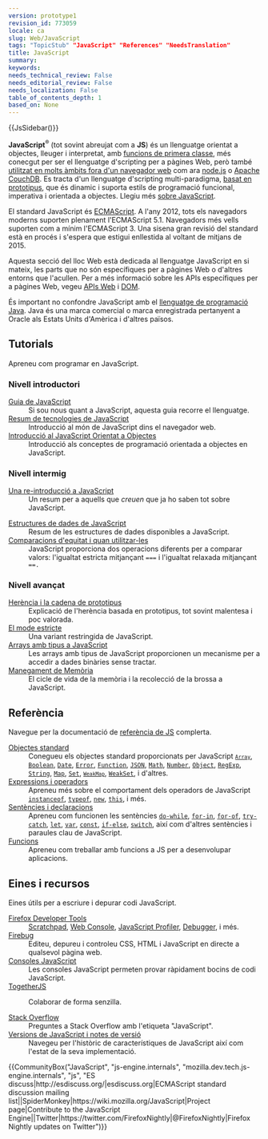 ```yaml
---
version: prototype1
revision_id: 773059
locale: ca
slug: Web/JavaScript
tags: "TopicStub" "JavaScript" "References" "NeedsTranslation"
title: JavaScript
summary: 
keywords: 
needs_technical_review: False
needs_editorial_review: False
needs_localization: False
table_of_contents_depth: 1
based_on: None
---
```

<div>{{JsSidebar()}}</div>

<div class="summary">
<p><strong>JavaScript</strong><sup>®</sup> (tot sovint abreujat com a <strong>JS</strong>) és un llenguatge orientat a objectes, lleuger i interpretat, amb <a href="https://en.wikipedia.org/wiki/First-class_functions" title="https://en.wikipedia.org/wiki/First-class_functions">funcions de primera classe</a>, més conecgut per ser el llenguatge d'scripting per a pàgines Web, però també <a class="external" href="http://en.wikipedia.org/wiki/JavaScript#Uses_outside_web_pages">utilitzat en molts àmbits fora d'un navegador web</a> com ara <a class="external" href="http://nodejs.org/">node.js</a> o <a href="http://couchdb.apache.org">Apache CouchDB</a>. Es tracta d'un llenguatge d'scripting multi-paradigma, <a class="mw-redirect" href="https://en.wikipedia.org/wiki/Prototype-based" title="Prototype-based">basat en prototipus</a>, que és dinamic i suporta estils de programació funcional, imperativa i orientada a objectes. Llegiu més <a href="/ca/docs/Web/JavaScript/About_JavaScript">sobre JavaScript</a>.</p>
</div>

<p>El standard JavaScript és <a href="/ca/docs/JavaScript/Language_Resources">ECMAScript</a>. A l'any 2012, tots els navegadors moderns suporten plenament l'ECMAScript 5.1. Navegadors més vells suporten com a mínim l'ECMAScript 3. Una sisena gran revisió del standard està en procés i s'espera que estigui enllestida al voltant de mitjans de 2015.</p>

<p>Aquesta secció del lloc Web està dedicada al llenguatge JavaScript en si mateix, les parts que no són específiques per a pàgines Web o d'altres entorns que l'acullen. Per a més informació sobre les APIs específiques per a pàgines Web, vegeu <a href="/ca/docs/Web/API">APIs Web</a> i <a href="/ca/docs/Glossary/DOM">DOM</a>.</p>

<p>És important no confondre JavaScript amb el <a href="http://en.wikipedia.org/wiki/Java_(programming_language)">llenguatge de programació Java</a>. Java és una marca comercial o marca enregistrada pertanyent a Oracle als Estats Units d'Amèrica i d'altres països.</p>

<div class="column-container">
<div class="column-half">
<h2 id="Creating" name="Creating">Tutorials</h2>

<p>Apreneu com programar en JavaScript.</p>

<h3 id="Nivell_introductori">Nivell introductori</h3>

<dl>
 <dt><a href="https://developer.mozilla.org/ca/docs/Web/JavaScript/Guide">Guia de JavaScript</a></dt>
 <dd>Si sou nous quant a JavaScript, aquesta guia recorre el llenguatge.</dd>
 <dt><a href="/ca/docs/Web/JavaScript/JavaScript_technologies_overview">Resum de tecnologies de JavaScript</a></dt>
 <dd>Introducció al món de JavaScript dins el navegador web.</dd>
 <dt><a href="https://developer.mozilla.org/ca/docs/Web/JavaScript/Introduction_to_Object-Oriented_JavaScript">Introducció al JavaScript Orientat a Objectes</a></dt>
 <dd>Introducció als conceptes de programació orientada a objectes en JavaScript.</dd>
</dl>

<h3 id="Nivell_intermig">Nivell intermig</h3>

<dl>
 <dt><a href="https://developer.mozilla.org/ca/docs/Web/JavaScript/A_re-introduction_to_JavaScript">Una re-introducció a JavaScript</a></dt>
 <dd>Un resum per a aquells que <em>creuen</em> que ja ho saben tot sobre JavaScript.</dd>
</dl>

<dl>
 <dt><a href="https://developer.mozilla.org/ca/docs/Web/JavaScript/Data_structures">Estructures de dades de JavaScript</a></dt>
 <dd>Resum de les estructures de dades disponibles a JavaScript.</dd>
 <dt><a href="https://developer.mozilla.org/ca/docs/Web/JavaScript/Equality_comparisons_and_when_to_use_them">Comparacions d'equitat i quan utilitzar-les</a></dt>
 <dd>JavaScript proporciona dos operacions diferents per a comparar valors: l'igualtat estricta mitjançant <code>===</code> i l'igualtat relaxada mitjançant <code>==.</code></dd>
</dl>

<h3 id="Nivell_avan.C3.A7at">Nivell avançat</h3>

<dl>
 <dt><a href="https://developer.mozilla.org/ca/docs/Web/JavaScript/Guide/Inheritance_and_the_prototype_chain">Herència i la cadena de prototipus</a></dt>
 <dd>Explicació de l'herència basada en prototipus, tot sovint malentesa i poc valorada.</dd>
 <dt><a href="/ca/docs/Web/JavaScript/Reference/Strict_mode">El mode estricte</a></dt>
 <dd>Una variant restringida de JavaScript.</dd>
 <dt><a href="https://developer.mozilla.org/ca/docs/Web/JavaScript/Typed_arrays">Arrays amb tipus a JavaScript</a></dt>
 <dd>Les arrays amb tipus de JavaScript proporcionen un mecanisme per a accedir a dades binàries sense tractar.</dd>
 <dt><a href="https://developer.mozilla.org/ca/docs/Web/JavaScript/Memory_Management">Manegament de Memòria</a></dt>
 <dd>El cicle de vida de la memòria i la recolecció de la brossa a JavaScript.</dd>
</dl>
</div>

<div class="column-half">
<h2 id="Refer.C3.A8ncia">Referència</h2>

<p>Navegue per la documentació de <a href="/ca/docs/Web/JavaScript/Reference">referència de JS</a> complerta.</p>

<dl>
 <dt><a href="/ca/docs/Web/JavaScript/Reference/Global_Objects">Objectes standard</a></dt>
 <dd>Conegueu els objectes standard proporcionats per JavaScript <code><a href="https://developer.mozilla.org/ca/docs/Web/JavaScript/Reference/Global_Objects/Array" title="The JavaScript Array global object is a constructor for arrays, which are high-level, list-like objects."><code>Array</code></a></code>, <a href="https://developer.mozilla.org/ca/docs/Web/JavaScript/Reference/Global_Objects/Boolean" title="The Boolean object is an object wrapper for a boolean value."><code>Boolean</code></a>, <a href="https://developer.mozilla.org/ca/docs/Web/JavaScript/Reference/Global_Objects/Date" title="Creates a JavaScript Date instance that represents a single moment in time. Date objects are based on a time value that is the number of milliseconds since 1 January, 1970 UTC."><code>Date</code></a>, <a href="https://developer.mozilla.org/ca/docs/Web/JavaScript/Reference/Global_Objects/Error" title="The Error constructor creates an error object. Instances of Error objects are thrown when runtime errors occur. The Error object can also be used as a base objects for user-defined exceptions. See below for standard built-in error types."><code>Error</code></a>, <a href="https://developer.mozilla.org/ca/docs/Web/JavaScript/Reference/Global_Objects/Function" title="The Function constructor creates a new Function object. In JavaScript every function is actually a Function object."><code>Function</code></a>, <a href="https://developer.mozilla.org/ca/docs/Web/JavaScript/Reference/Global_Objects/JSON" title="The JSON object contains methods for parsing JavaScript Object Notation (JSON) and converting values to JSON. It can't be called or constructed, and aside from its two method properties it has no interesting functionality of its own."><code>JSON</code></a>, <a href="https://developer.mozilla.org/ca/docs/Web/JavaScript/Reference/Global_Objects/Math" title="Math is a built-in object that has properties and methods for mathematical constants and functions. Not a function object."><code>Math</code></a>, <a href="https://developer.mozilla.org/ca/docs/Web/JavaScript/Reference/Global_Objects/Number" title="The Number JavaScript object is a wrapper object allowing you to work with numerical values. A Number object is created using the Number() constructor."><code>Number</code></a>, <a href="/ca/docs/Web/JavaScript/Reference/Global_Objects/Object"><code>Object</code></a>, <a href="https://developer.mozilla.org/ca/docs/Web/JavaScript/Reference/Global_Objects/RegExp" title="The RegExp constructor creates a regular expression object for matching text with a pattern."><code>RegExp</code></a>, <a href="https://developer.mozilla.org/ca/docs/Web/JavaScript/Reference/Global_Objects/String" title="The String global object is a constructor for strings, or a sequence of characters."><code>String</code></a>, <a href="https://developer.mozilla.org/ca/docs/Web/JavaScript/Reference/Global_Objects/Map" title="The Map object is a simple key/value map. Any value (both objects and primitive values) may be used as either a key or a value."><code>Map</code></a>, <code><a href="/ca/docs/Web/JavaScript/Reference/Global_Objects/Set">Set</a></code>, <code><a href="https://developer.mozilla.org/ca/docs/Web/JavaScript/Reference/Global_Objects/WeakMap" title="The WeakMap object is a collection of key/value pairs in which the keys are objects and the values can be arbitrary values."><code>WeakMap</code></a></code>, <a href="https://developer.mozilla.org/ca/docs/Web/JavaScript/Reference/Global_Objects/WeakSet" title="The WeakSet object lets you store weakly held objects in a collection."><code>WeakSet</code></a>, i d'altres.</dd>
 <dt><a href="/ca/docs/Web/JavaScript/Reference/Operators">Expressions i operadors</a></dt>
 <dd>Apreneu més sobre el comportament dels operadors de JavaScript <code><a href="https://developer.mozilla.org/ca/docs/Web/JavaScript/Reference/Operators/instanceof">instanceof</a></code>, <code><a href="https://developer.mozilla.org/ca/docs/Web/JavaScript/Reference/Operators/typeof">typeof</a></code>, <code><a href="https://developer.mozilla.org/ca/docs/Web/JavaScript/Reference/Operators/new">new</a></code>, <code><a href="https://developer.mozilla.org/ca/docs/Web/JavaScript/Reference/Operators/this">this</a></code>, i més.</dd>
 <dt><a href="/ca/docs/Web/JavaScript/Reference/Statements">Sentències i declaracions</a></dt>
 <dd>Apreneu com funcionen les sentències <code><a href="https://developer.mozilla.org/ca/docs/Web/JavaScript/Reference/Statements/do...while">do-while</a></code>, <code><a href="https://developer.mozilla.org/ca/docs/Web/JavaScript/Reference/Statements/for...in">for-in</a></code>, <code><a href="https://developer.mozilla.org/ca/docs/Web/JavaScript/Reference/Statements/for...of">for-of</a></code>, <code><a href="https://developer.mozilla.org/ca/docs/Web/JavaScript/Reference/Statements/try...catch">try-catch</a></code>, <code><a href="https://developer.mozilla.org/ca/docs/Web/JavaScript/Reference/Statements/let">let</a></code>, <code><a href="https://developer.mozilla.org/ca/docs/Web/JavaScript/Reference/Statements/var">var</a></code>, <code><a href="https://developer.mozilla.org/ca/docs/Web/JavaScript/Reference/Statements/const">const</a></code>, <code><a href="https://developer.mozilla.org/ca/docs/Web/JavaScript/Reference/Statements/if...else">if-else</a></code>, <code><a href="https://developer.mozilla.org/ca/docs/Web/JavaScript/Reference/Statements/switch">switch</a></code>, així com d'altres sentències i paraules clau de JavaScript.</dd>
 <dt><a href="/ca/docs/Web/JavaScript/Reference/Functions">Funcions</a></dt>
 <dd>Apreneu com treballar amb funcions a JS per a desenvolupar aplicacions.</dd>
</dl>

<h2 id="Eines_i_recursos">Eines i recursos</h2>

<p>Eines útils per a escriure i depurar codi JavaScript.</p>

<dl>
 <dt><a href="/ca/docs/Tools">Firefox Developer Tools</a></dt>
 <dd><a href="/ca/docs/Tools/Scratchpad">Scratchpad</a>, <a href="/ca/docs/Tools/Web_Console">Web Console</a>, <a href="/ca/docs/Tools/Profiler">JavaScript Profiler</a>, <a href="/ca/docs/Tools/Debugger">Debugger</a>, i més.</dd>
 <dt><a class="external" href="http://www.getfirebug.com/">Firebug</a></dt>
 <dd>Editeu, depureu i controleu CSS, HTML i JavaScript en directe a qualsevol pàgina web.</dd>
 <dt><a href="/ca/docs/Web/JavaScript/Shells">Consoles JavaScript</a></dt>
 <dd>Les consoles JavaScript permeten provar ràpidament bocins de codi JavaScript.</dd>
 <dt><a href="https://togetherjs.com/">TogetherJS</a></dt>
 <dd>
 <p class="hero-header-text large">Colaborar de forma senzilla.</p>
 </dd>
 <dt><a href="http://stackoverflow.com/questions/tagged/javascript">Stack Overflow</a></dt>
 <dd>Preguntes a Stack Overflow amb l'etiqueta "JavaScript".</dd>
 <dt><a href="/ca/docs/Web/JavaScript/New_in_JavaScript">Versions de JavaScript i notes de versió</a></dt>
 <dd>Navegeu per l'històric de característiques de JavaScript així com l'estat de la seva implementació.</dd>
</dl>
</div>
</div>

<p>{{CommunityBox("JavaScript", "js-engine.internals", "mozilla.dev.tech.js-engine.internals", "js", "ES discuss|http://esdiscuss.org/|esdiscuss.org|ECMAScript standard discussion mailing list||SpiderMonkey|https://wiki.mozilla.org/JavaScript|Project page|Contribute to the JavaScript Engine||Twitter|https://twitter.com/FirefoxNightly|@FirefoxNightly|Firefox Nightly updates on Twitter")}}</p>

